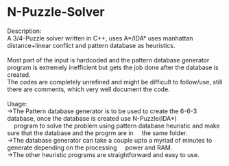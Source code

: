 # N-Puzzle-Solver
Description:<br/>
A 3/4-Puzzle solver written in C++, uses A*/IDA* uses manhattan distance+linear conflict and pattern database as heuristics.<br/>
<br/>
Most part of the input is hardcoded and the pattern database generator program is extremely inefficient but gets the job done
after the database is created.<br/>
The codes are completely unrefined and might be difficult to follow/use, still there are comments, which very well document the code.
<br/>
<br/>
Usage:<br/>
->The Pattern database generator is to be used to create the 6-6-3 database, once the database is created use N-Puzzle(IDA*)<br/>
&nbsp;&nbsp;&nbsp;&nbsp;program to solve the problem using pattern database heuristic and make sure that the database and the progrm are in &nbsp;&nbsp;&nbsp;&nbsp;the same folder.<br/>
->The database generator can take a couple upto a myriad of minutes to generate depending on the processing &nbsp;&nbsp;&nbsp;&nbsp;power and RAM.<br/>
->The other heuristic programs are straightforward and easy to use.
